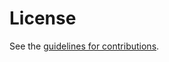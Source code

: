 # License

See the
[guidelines for contributions](https://github.com/omadm/comi/blob/master/CONTRIBUTING.md).
